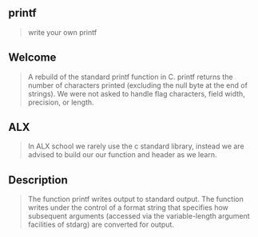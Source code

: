 ## printf

> write your own printf

## Welcome

> A rebuild of the standard printf function in C. printf returns the number of characters printed
> (excluding the null byte at the end of strings).
> We were not asked to handle flag characters, field width, precision, or length.

## ALX

> In ALX school we rarely use the c standard library, instead we are advised to build our our function and header as we learn.

## Description

> The function printf writes output to standard output. The function writes under the control of a format string that specifies how subsequent arguments (accessed via the variable-length argument facilities of stdarg) are converted for output.
